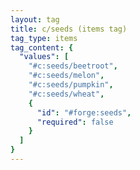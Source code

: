```yaml
---
layout: tag
title: c/seeds (items tag)
tag_type: items
tag_content: {
  "values": [
    "#c:seeds/beetroot",
    "#c:seeds/melon",
    "#c:seeds/pumpkin",
    "#c:seeds/wheat",
    {
      "id": "#forge:seeds",
      "required": false
    }
  ]
}
---
```

